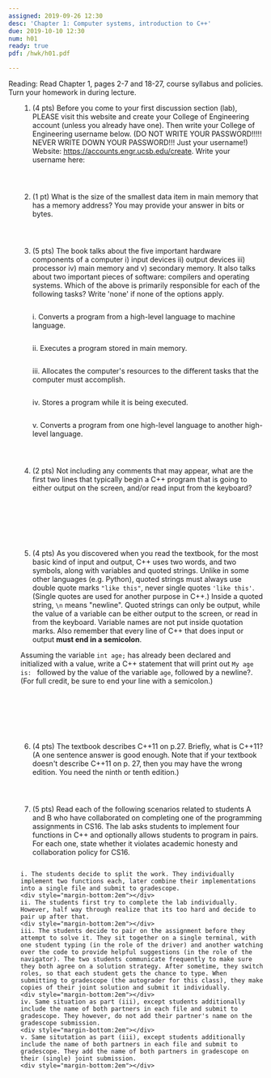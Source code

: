```yaml
---
assigned: 2019-09-26 12:30
desc: 'Chapter 1: Computer systems, introduction to C++'
due: 2019-10-10 12:30
num: h01
ready: true
pdf: /hwk/h01.pdf

---
```

Reading: Read Chapter 1, pages 2-7 and 18-27, course syllabus and policies. Turn your homework in during lecture. 

<ol markdown="1">

1. (4 pts) Before you come to your first discussion section (lab), PLEASE visit this website and create your College of Engineering account (unless you already have one).  Then write your College of Engineering username below. (DO NOT WRITE YOUR PASSWORD!!!!!  NEVER WRITE DOWN YOUR PASSWORD!!! Just your username!)
Website: <a href="https://accounts.engr.ucsb.edu/create">https://accounts.engr.ucsb.edu/create</a>. Write your username here:
	<div style="margin-bottom:4em"></div>


2. (1 pt) What is the size of the smallest data item in main memory that has a memory address? You may provide your answer in bits or bytes.
	<div style="margin-bottom:4em"></div>


3.	(5 pts) The book talks about the five important hardware components of a computer  i) input devices ii) output devices iii) processor iv) main memory and v) secondary memory. It also talks about two important pieces of software: compilers and operating systems. Which of the above is primarily responsible for each of the following tasks? Write 'none' if none of the options apply.
	<div style="margin-bottom:2em"></div>

	i. Converts a program from a high-level language to machine language.
	<div style="margin-bottom:2em"></div>
	ii. Executes a program stored in main memory.
	<div style="margin-bottom:2em"></div>
	iii. Allocates the computer's resources to the different tasks that the computer must accomplish.  
	<div style="margin-bottom:2em"></div>
	iv. Stores a program while it is being executed.
	<div style="margin-bottom:2em"></div>
	v. Converts a program from one high-level language to another high-level language.
	<div style="margin-bottom:2em"></div>

<div class="pagebreak"></div>
<div style="margin-bottom:4em"></div>

4. (2 pts) Not including any comments that may appear, what are the first two lines that typically begin a C++ program that is going to either output on the screen, and/or read input from the keyboard?
	<div style="margin-bottom:8em"></div>


5. <span markdown="1">(4 pts) As you discovered when you read the textbook, for the most basic kind of input and output, C++ uses two words, and two symbols, along with variables and quoted strings. Unlike in some other languages (e.g. Python), quoted strings must always use double quote marks `"like this"`, never single quotes `'like this'`.  (Single quotes are used for another purpose in C++.)  Inside a quoted string, `\n` means "newline". Quoted strings can only be output, while the value of a variable can be either output to the screen, or read in from the keyboard.  Variable names are not put inside quotation marks. Also remember that every line of C++ that does input or output <strong>must end in a semicolon</strong>.</span>
	<div style="margin-bottom:1em"></div>
<span markdown="1">Assuming the variable `int age;` has already been declared and initialized with a value, write a C++ statement that will print out `My age is: ` followed by the value of the variable `age`, followed by a newline?. (For full credit, be sure to end your line with a semicolon.)</span>
	<div style="margin-bottom:8em"></div>


6.  (4 pts) The textbook describes C++11 on p.27.  Briefly, what is C++11? (A one sentence answer is good enough.  Note that if your textbook doesn't describe C++11 on p. 27, then you may have the wrong edition.  You need the ninth or tenth edition.)
  <div style="margin-bottom:4em"></div>


7.  (5 pts) Read each of the following scenarios related to students A and B who have collaborated on completing one of the programming assignments in CS16. The lab asks students to implement four functions in C++ and optionally allows students to program in pairs. For each one, state whether it violates academic honesty and collaboration policy for CS16.

  <div style="margin-bottom:2em"></div>

	i. The students decide to split the work. They individually implement two functions each, later combine their implementations into a single file and submit to gradescope.
	<div style="margin-bottom:2em"></div>
	ii. The students first try to complete the lab individually. However, half way through realize that its too hard and decide to pair up after that.
	<div style="margin-bottom:2em"></div>
	iii. The students decide to pair on the assignment before they attempt to solve it. They sit together on a single terminal, with one student typing (in the role of the driver) and another watching over the code to provide helpful suggestions (in the role of the navigator). The two students communicate frequently to make sure they both agree on a solution strategy. After sometime, they switch roles, so that each student gets the chance to type. When submitting to gradescope (the autograder for this class), they make copies of their joint solution and submit it individually.
	<div style="margin-bottom:2em"></div>
	iv. Same situation as part (iii), except students additionally include the name of both partners in each file and submit to gradescope. They however, do not add their partner's name on the gradescope submission.
	<div style="margin-bottom:2em"></div>
	v. Same situtation as part (iii), except students additionally include the name of both partners in each file and submit to gradescope. They add the name of both partners in gradescope on their (single) joint submission.
	<div style="margin-bottom:2em"></div>

</ol>